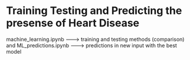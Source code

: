 # Training Testing and Predicting the presense of Heart Disease
machine_learning.ipynb ---> training and testing methods (comparison) and 
ML_predictions.ipynb ---> predictions in new input with the best model
